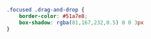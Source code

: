







```css
.focused .drag-and-drop {
    border-color: #51a7e8;
    box-shadow: rgba(81,167,232,0.5) 0 0 3px
}
```

